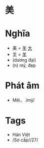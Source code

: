 # 美

# Nghĩa
* 美 = [羊](羊.md) [大](大.md)
* 𦍌 = [羊](羊.md)
* (dương đại)
* (n) mỹ, đẹp

# Phát âm
* Měi， /mỹ/

# Tags
* Hán Việt
*  /Sơ cấp//27/

<script>window.HANZI_FIELD='美';</script>
